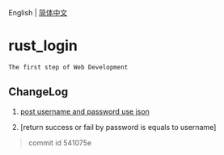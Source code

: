 English | [简体中文](README_zh.md) 
# rust_login
```
The first step of Web Development 
``` 

## ChangeLog 

1. [post username and password use json](https://blog.csdn.net/tianlangstudio/article/details/106169242) 

2. [return success or fail by password is equals to username] 
> commit id   541075e


